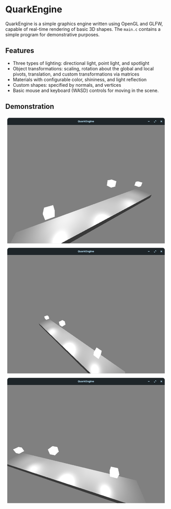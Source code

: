 # QuarkEngine

QuarkEngine is a simple graphics engine written using OpenGL and GLFW, capable of real-time rendering of basic 3D
shapes. The `main.c` contains a simple program for demonstrative purposes.

## Features

- Three types of lighting: directional light, point light, and spotlight
- Object transformations: scaling, rotation about the global and local pivots, translation, and custom transformations
  via matrices
- Materials with configurable color, shininess, and light reflection
- Custom shapes: specified by normals, and vertices
- Basic mouse and keyboard (WASD) controls for moving in the scene.

## Demonstration

![Demo](img/demo1.png)
![Demo](img/demo2.png)
![Demo](img/demo3.png)
